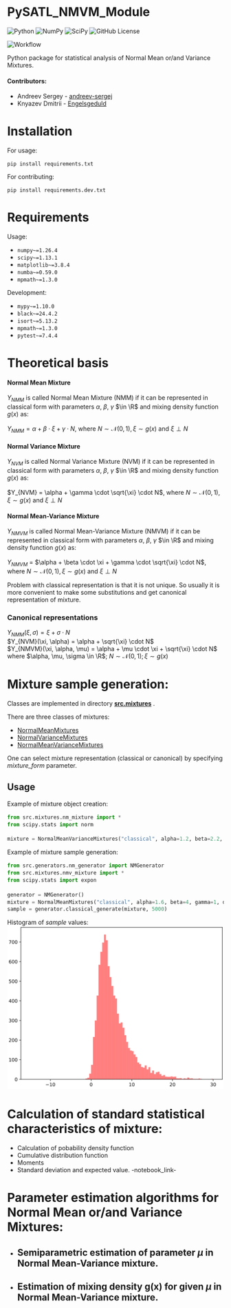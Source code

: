 # PySATL_NMVM_Module

![Python](https://img.shields.io/badge/python-3670A0?style=for-the-badge&logo=python&logoColor=ffdd54)
![NumPy](https://img.shields.io/badge/numpy-%23013243.svg?style=for-the-badge&logo=numpy&logoColor=white)
![SciPy](https://img.shields.io/badge/SciPy-%230C55A5.svg?style=for-the-badge&logo=scipy&logoColor=%white)
![GitHub License](https://img.shields.io/github/license/Engelsgeduld/PySATL_NMVM_Module?style=for-the-badge)

![Workflow](https://github.com/Engelsgeduld/PySATL_NMVM_Module/actions/workflows/main.yaml/badge.svg)


Python package for statistical analysis of Normal Mean or/and Variance Mixtures.

#### Contributors:
* Andreev Sergey - [andreev-sergej](https://github.com/andreev-sergej)
* Knyazev Dmitrii - [Engelsgeduld](https://github.com/Engelsgeduld)

# Installation
For usage:
```
pip install requirements.txt
```
For contributing:
```
pip install requirements.dev.txt
```

# Requirements
Usage:
* `numpy~=1.26.4`
* `scipy~=1.13.1`
* `matplotlib~=3.8.4`
* `numba~=0.59.0`
* `mpmath~=1.3.0`

Development:
* `mypy~=1.10.0`
* `black~=24.4.2`
* `isort~=5.13.2`
* `mpmath~=1.3.0`
* `pytest~=7.4.4`



# Theoretical basis

#### Normal Mean Mixture
$Y_{NMM}$ is called Normal Mean Mixture (NMM) if it can be represented in classical form with parameters $\alpha$, $\beta$, $\gamma$ $\in \R$ and mixing density function $g(x)$ as:\
\
$Y_{NMM} = \alpha + \beta \cdot \xi + \gamma \cdot N$, where $N \sim \mathcal{N}(0, 1), \xi \sim g(x)$ and $\xi \perp N$

#### Normal Variance Mixture
$Y_{NVM}$ is called Normal Variance Mixture (NVM) if it can be represented in classical form with parameters $\alpha$, $\beta$, $\gamma$ $\in \R$ and mixing density function $g(x)$ as:\
\
$Y_{NVM} = \alpha + \gamma \cdot \sqrt{\xi} \cdot N$, where $N \sim \mathcal{N}(0, 1), \xi \sim g(x)$ and $\xi \perp N$

#### Normal Mean-Variance Mixture 
$Y_{NMVM}$ is called Normal Mean-Variance Mixture (NMVM) if it can be represented in classical form with parameters $\alpha$, $\beta$, $\gamma$ $\in \R$ and mixing density function $g(x)$ as:\
\
$Y_{NMVM}$ = $\alpha  + \beta \cdot \xi +  \gamma \cdot \sqrt{\xi} \cdot N$, where $N \sim \mathcal{N}(0, 1), \xi \sim g(x)$ and $\xi \perp N$

Problem with classical representation is that it is not unique. So usually it is more convenient to make some substitutions and get canonical representation of mixture.

### Canonical representations
$Y_{NMM}(\xi, \sigma) = \xi + \sigma \cdot N$ \
$Y_{NVM}(\xi, \alpha) = \alpha + \sqrt{\xi} \cdot N$ \
$Y_{NMVM}(\xi, \alpha, \mu) = \alpha + \mu \cdot \xi + \sqrt{\xi} \cdot N$\
where $\alpha, \mu, \sigma \in \R$; $N \sim \mathcal{N}(0, 1); \xi \sim g(x)$

# Mixture sample generation:
Classes are implemented in directory [**src.mixtures**](https://github.com/Engelsgeduld/PySATL_NMVM_Module/tree/main/src/mixtures) .

There are three classes of mixtures:
* [NormalMeanMixtures](https://github.com/Engelsgeduld/PySATL_NMVM_Module/blob/main/src/mixtures/nm_mixture.py)
* [NormalVarianceMixtures](https://github.com/Engelsgeduld/PySATL_NMVM_Module/blob/main/src/mixtures/nv_mixture.py)
* [NormalMeanVarianceMixtures](https://github.com/Engelsgeduld/PySATL_NMVM_Module/blob/main/src/mixtures/nmv_mixture.py)

One can select mixture representation (classical or canonical) by specifying *mixture_form* parameter.
## Usage
Example of mixture object creation:
```Python
from src.mixtures.nm_mixture import *
from scipy.stats import norm

mixture = NormalMeanVarianceMixtures("classical", alpha=1.2, beta=2.2, gamma=1, distribution=norm)
```


Example of mixture sample generation:
```Python
from src.generators.nm_generator import NMGenerator
from src.mixtures.nmv_mixture import *
from scipy.stats import expon

generator = NMGenerator()
mixture = NormalMeanMixtures("classical", alpha=1.6, beta=4, gamma=1, distribution=expon)
sample = generator.classical_generate(mixture, 5000)
```

Histogram of *sample* values:
![usage_example_1](images/usage_example_1.svg)

# Calculation of standard statistical characteristics of mixture:
* Calculation of pobability density function
* Cumulative distribution function
* Moments
* Standard deviation and expected value.
-notebook_link-

# Parameter estimation algorithms for Normal Mean or/and Variance Mixtures:
* ## Semiparametric estimation of parameter $\mu$ in Normal Mean-Variance mixture.
    

* ## Estimation of mixing density g(x) for given $\mu$ in Normal Mean-Variance mixture.